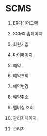 # SCMS

1. ER다이어그램

2. SCMS 홈페이지

3. 회원가입

4. 마이페이지

5. 예약

6. 예약조회

7. 예약변경

8. 예약취소

9. 멤버십 조회

10. 관리자페이지

11. 관리자 

